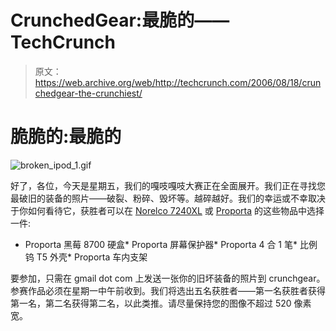 # CrunchedGear:最脆的——TechCrunch

> 原文：<https://web.archive.org/web/http://techcrunch.com/2006/08/18/crunchedgear-the-crunchiest/>

# 脆脆的:最脆的

![broken_ipod_1.gif](img/8d91a96e44177b45a633e7037c336948.png)

好了，各位，今天是星期五，我们的嘎吱嘎吱大赛正在全面展开。我们正在寻找您最破旧的装备的照片——破裂、粉碎、毁坏等。越碎越好。我们的幸运或不幸取决于你如何看待它，获胜者可以在 [Norelco 7240XL](https://web.archive.org/web/20210412010520/http://www.etronics.com/product.asp?dp=F2C2D252E6023253A3D363F3B357E37363730323A313&stk_code=nor7240xl&svbname=403&CA=Y) 或 [Proporta](https://web.archive.org/web/20210412010520/http://proporta.com/) 的这些物品中选择一件:

*   Proporta 黑莓 8700 硬盒*   Proporta 屏幕保护器*   Proporta 4 合 1 笔*   比例钨 T5 外壳*   Proporta 车内支架

要参加，只需在 gmail dot com 上发送一张你的旧坏装备的照片到 crunchgear。参赛作品必须在星期一中午前收到。我们将选出五名获胜者——第一名获胜者获得第一名，第二名获得第二名，以此类推。请尽量保持您的图像不超过 520 像素宽。